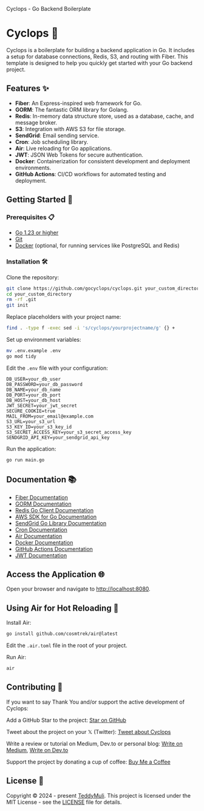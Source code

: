 Cyclops - Go Backend Boilerplate
# Cyclops 🚀

Cyclops is a boilerplate for building a backend application in Go. It includes a setup for database connections, Redis, S3, and routing with Fiber. This template is designed to help you quickly get started with your Go backend project.

## Features ✨
- **Fiber**: An Express-inspired web framework for Go.
- **GORM**: The fantastic ORM library for Golang.
- **Redis**: In-memory data structure store, used as a database, cache, and message broker.
- **S3**: Integration with AWS S3 for file storage.
- **SendGrid**: Email sending service.
- **Cron**: Job scheduling library.
- **Air**: Live reloading for Go applications.
- **JWT**: JSON Web Tokens for secure authentication.
- **Docker**: Containerization for consistent development and deployment environments.
- **GitHub Actions**: CI/CD workflows for automated testing and deployment.


## Getting Started 🚀

### Prerequisites 📋

- [Go 1.23 or higher](https://golang.org/dl/)
- [Git](https://git-scm.com/)
- [Docker](https://www.docker.com/) (optional, for running services like PostgreSQL and Redis)

### Installation 🛠️

Clone the repository:

```sh
git clone https://github.com/gocyclops/cyclops.git your_custom_directory
cd your_custom_directory
rm -rf .git
git init
```

Replace placeholders with your project name:

```sh
find . -type f -exec sed -i 's/cyclops/yourprojectname/g' {} +
```

Set up environment variables:

```sh
mv .env.example .env
go mod tidy
```

Edit the `.env` file with your configuration:

```env
DB_USER=your_db_user
DB_PASSWORD=your_db_password
DB_NAME=your_db_name
DB_PORT=your_db_port
DB_HOST=your_db_host
JWT_SECRET=your_jwt_secret
SECURE_COOKIE=true
MAIL_FROM=your_email@example.com
S3_URL=your_s3_url
S3_KEY_ID=your_s3_key_id
S3_SECRET_ACCESS_KEY=your_s3_secret_access_key
SENDGRID_API_KEY=your_sendgrid_api_key
```

Run the application:

```sh
go run main.go
```

## Documentation 📚

- [Fiber Documentation](https://docs.gofiber.io/)
- [GORM Documentation](https://gorm.io/docs/)
- [Redis Go Client Documentation](https://github.com/go-redis/redis)
- [AWS SDK for Go Documentation](https://aws.github.io/aws-sdk-go-v2/)
- [SendGrid Go Library Documentation](https://github.com/sendgrid/sendgrid-go)
- [Cron Documentation](https://github.com/robfig/cron)
- [Air Documentation](https://github.com/cosmtrek/air)
- [Docker Documentation](https://docs.docker.com/)
- [GitHub Actions Documentation](https://docs.github.com/en/actions)
- [JWT Documentation](https://jwt.io/introduction/)

## Access the Application 🌐

Open your browser and navigate to [http://localhost:8080](http://localhost:8080).

## Using Air for Hot Reloading 🔄

Install Air:

```sh
go install github.com/cosmtrek/air@latest
```

Edit the `.air.toml` file in the root of your project.

Run Air:

```sh
air
```

## Contributing 🤝

If you want to say Thank You and/or support the active development of Cyclops:

Add a GitHub Star to the project: [Star on GitHub](https://github.com/gocyclops/cyclops)

Tweet about the project on your 𝕏 (Twitter): [Tweet about Cyclops](https://twitter.com/intent/tweet?text=Check%20out%20Cyclops%20-%20a%20boilerplate%20for%20building%20a%20backend%20application%20in%20Go!%20https://github.com/gocyclops/cyclops)

Write a review or tutorial on Medium, Dev.to or personal blog: [Write on Medium](https://medium.com/), [Write on Dev.to](https://dev.to/)

Support the project by donating a cup of coffee: [Buy Me a Coffee](https://www.buymeacoffee.com/gocyclops)

## License 📄

Copyright © 2024 - present [TeddyMuli](https://github.com/TeddyMuli).
This project is licensed under the MIT License - see the [LICENSE](LICENSE) file for details.
